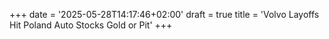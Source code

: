+++
date = '2025-05-28T14:17:46+02:00'
draft = true
title = 'Volvo Layoffs Hit Poland Auto Stocks Gold or Pit'
+++
